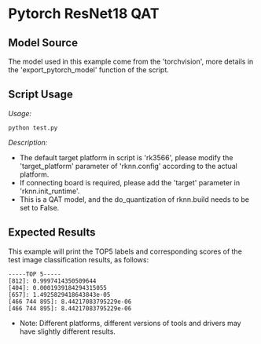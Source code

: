 # Pytorch ResNet18 QAT

## Model Source
The model used in this example come from the 'torchvision', more details in the 'export_pytorch_model' function of the script.

## Script Usage
*Usage:*
```
python test.py
```
*Description:*
- The default target platform in script is 'rk3566', please modify the 'target_platform' parameter of 'rknn.config' according to the actual platform.
- If connecting board is required, please add the 'target' parameter in 'rknn.init_runtime'.
- This is a QAT model, and the do_quantization of rknn.build needs to be set to False.

## Expected Results
This example will print the TOP5 labels and corresponding scores of the test image classification results, as follows:
```
-----TOP 5-----
[812]: 0.9997414350509644
[404]: 0.0001939184294315055
[657]: 1.4925829418643843e-05
[466 744 895]: 8.44217083795229e-06
[466 744 895]: 8.44217083795229e-06
```
- Note: Different platforms, different versions of tools and drivers may have slightly different results.